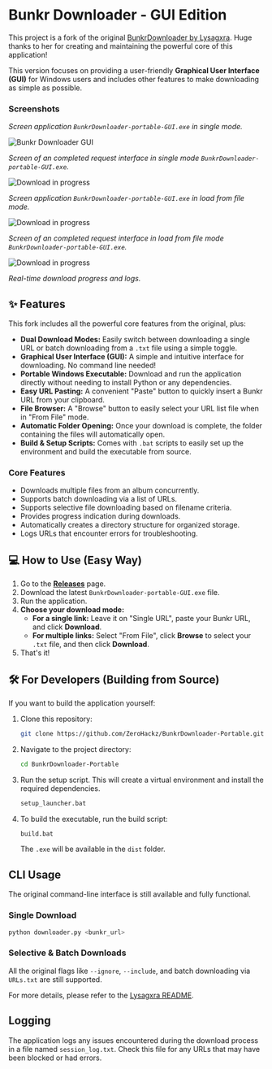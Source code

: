 # Bunkr Downloader - GUI Edition

This project is a fork of the original [BunkrDownloader by Lysagxra](https://github.com/Lysagxra/BunkrDownloader). Huge thanks to her for creating and maintaining the powerful core of this application!

This version focuses on providing a user-friendly **Graphical User Interface (GUI)** for Windows users and includes other features to make downloading as simple as possible.

### Screenshots
*Screen application `BunkrDownloader-portable-GUI.exe` in single mode.*

![Bunkr Downloader GUI](screenshots/screenshot-single-mode.PNG)

*Screen of an completed request interface in single mode `BunkrDownloader-portable-GUI.exe`.*

![Download in progress](screenshots/screenshot-single-mode-active.PNG)

*Screen application `BunkrDownloader-portable-GUI.exe` in load from file mode.*

![Download in progress](screenshots/screenshot-load-from-file.PNG)

*Screen of an completed request interface in load from file mode `BunkrDownloader-portable-GUI.exe`.*

![Download in progress](screenshots/screenshot-load-from-file-active.PNG)

*Real-time download progress and logs.*

## ✨ Features

This fork includes all the powerful core features from the original, plus:

*   **Dual Download Modes:** Easily switch between downloading a single URL or batch downloading from a `.txt` file using a simple toggle.
*   **Graphical User Interface (GUI):** A simple and intuitive interface for downloading. No command line needed!
*   **Portable Windows Executable:** Download and run the application directly without needing to install Python or any dependencies.
*   **Easy URL Pasting:** A convenient "Paste" button to quickly insert a Bunkr URL from your clipboard.
*   **File Browser:** A "Browse" button to easily select your URL list file when in "From File" mode.
*   **Automatic Folder Opening:** Once your download is complete, the folder containing the files will automatically open.
*   **Build & Setup Scripts:** Comes with `.bat` scripts to easily set up the environment and build the executable from source.

### Core Features

- Downloads multiple files from an album concurrently.
- Supports batch downloading via a list of URLs.
- Supports selective file downloading based on filename criteria.
- Provides progress indication during downloads.
- Automatically creates a directory structure for organized storage.
- Logs URLs that encounter errors for troubleshooting.

## 💻 How to Use (Easy Way)

1.  Go to the [**Releases**](https://github.com/ZeroHackz/BunkrDownloader-Portable/releases) page.
2.  Download the latest `BunkrDownloader-portable-GUI.exe` file.
3.  Run the application.
4.  **Choose your download mode:**
    *   **For a single link:** Leave it on "Single URL", paste your Bunkr URL, and click **Download**.
    *   **For multiple links:** Select "From File", click **Browse** to select your `.txt` file, and then click **Download**.
5.  That's it!

## 🛠️ For Developers (Building from Source)

If you want to build the application yourself:

1.  Clone this repository:
    ```bash
    git clone https://github.com/ZeroHackz/BunkrDownloader-Portable.git
    ```
2.  Navigate to the project directory:
    ```bash
    cd BunkrDownloader-Portable
    ```
3.  Run the setup script. This will create a virtual environment and install the required dependencies.
    ```bat
    setup_launcher.bat
    ```
4.  To build the executable, run the build script:
    ```bat
    build.bat
    ```
    The `.exe` will be available in the `dist` folder.

## CLI Usage

The original command-line interface is still available and fully functional.

### Single Download

```bash
python downloader.py <bunkr_url>
```

### Selective & Batch Downloads

All the original flags like `--ignore`, `--include`, and batch downloading via `URLs.txt` are still supported.
 
For more details, please refer to the [Lysagxra README](https://github.com/Lysagxra/BunkrDownloader/blob/main/README.md).

## Logging

The application logs any issues encountered during the download process in a file named `session_log.txt`. Check this file for any URLs that may have been blocked or had errors.
